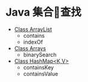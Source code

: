 # Java 集合查找

- [Class ArrayList<E>](https://docs.oracle.com/javase/8/docs/api/java/util/ArrayList.html)
  - contains
  - indexOf
- [Class Arrays](https://docs.oracle.com/javase/8/docs/api/java/util/Arrays.html)
  - binarySearch
- [Class HashMap<K,V>](https://docs.oracle.com/javase/8/docs/api/java/util/HashMap.html)
  - containsKey
  - containsValue
